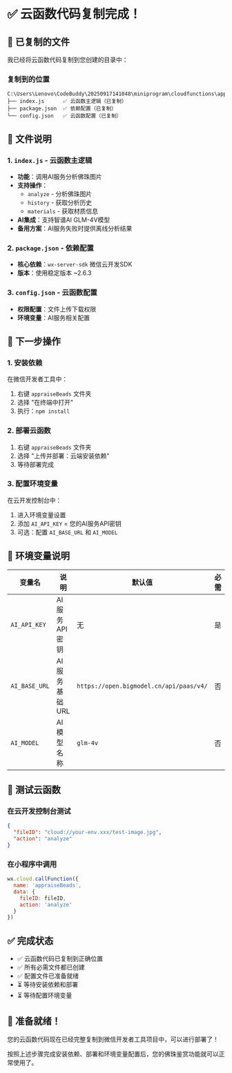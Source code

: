 # ✅ 云函数代码复制完成！

## 📁 已复制的文件

我已经将云函数代码复制到您创建的目录中：

### 复制到的位置
```
C:\Users\Lenovo\CodeBuddy\20250917141048\miniprogram\cloudfunctions\appraiseBeads\
├── index.js      ✅ 云函数主逻辑（已复制）
├── package.json  ✅ 依赖配置（已复制）
└── config.json   ✅ 云函数配置（已复制）
```

## 🔧 文件说明

### 1. `index.js` - 云函数主逻辑
- **功能**：调用AI服务分析佛珠图片
- **支持操作**：
  - `analyze` - 分析佛珠图片
  - `history` - 获取分析历史
  - `materials` - 获取材质信息
- **AI集成**：支持智谱AI GLM-4V模型
- **备用方案**：AI服务失败时提供离线分析结果

### 2. `package.json` - 依赖配置
- **核心依赖**：`wx-server-sdk` 微信云开发SDK
- **版本**：使用稳定版本 ~2.6.3

### 3. `config.json` - 云函数配置
- **权限配置**：文件上传下载权限
- **环境变量**：AI服务相关配置

## 🚀 下一步操作

### 1. 安装依赖
在微信开发者工具中：
1. 右键 `appraiseBeads` 文件夹
2. 选择 "在终端中打开"
3. 执行：`npm install`

### 2. 部署云函数
1. 右键 `appraiseBeads` 文件夹
2. 选择 "上传并部署：云端安装依赖"
3. 等待部署完成

### 3. 配置环境变量
在云开发控制台中：
1. 进入环境变量设置
2. 添加 `AI_API_KEY` = 您的AI服务API密钥
3. 可选：配置 `AI_BASE_URL` 和 `AI_MODEL`

## 🔑 环境变量说明

| 变量名 | 说明 | 默认值 | 必需 |
|--------|------|--------|------|
| `AI_API_KEY` | AI服务API密钥 | 无 | 是 |
| `AI_BASE_URL` | AI服务基础URL | `https://open.bigmodel.cn/api/paas/v4/` | 否 |
| `AI_MODEL` | AI模型名称 | `glm-4v` | 否 |

## 🧪 测试云函数

### 在云开发控制台测试
```json
{
  "fileID": "cloud://your-env.xxx/test-image.jpg",
  "action": "analyze"
}
```

### 在小程序中调用
```javascript
wx.cloud.callFunction({
  name: 'appraiseBeads',
  data: {
    fileID: fileID,
    action: 'analyze'
  }
})
```

## ✅ 完成状态

- ✅ 云函数代码已复制到正确位置
- ✅ 所有必需文件都已创建
- ✅ 配置文件已准备就绪
- ⏳ 等待安装依赖和部署
- ⏳ 等待配置环境变量

## 🎉 准备就绪！

您的云函数代码现在已经完整复制到微信开发者工具项目中，可以进行部署了！

按照上述步骤完成安装依赖、部署和环境变量配置后，您的佛珠鉴赏功能就可以正常使用了。